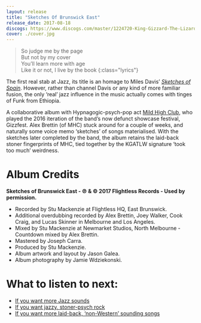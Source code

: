 ```yaml
---
layout: release
title: "Sketches Of Brunswick East"
release_date: 2017-08-18
discogs: https://www.discogs.com/master/1224720-King-Gizzard-The-Lizard-Wizard-With-Mild-High-Club-Sketches-Of-Brunswick-East
cover: ./cover.jpg
---
```


> So judge me by the page  
> But not by my cover  
> You’ll learn more with age  
> Like it or not, I live by the book
{:class="lyrics"}

The first real stab at Jazz, its title is an homage to Miles Davis’ [_Sketches of Spain_](https://en.wikipedia.org/wiki/Sketches_of_Spain). However, rather than channel Davis or any kind of more familiar fusion, the only ‘real’ jazz influence in the music actually comes with tinges of Funk from Ethiopia.

A collaborative album with Hypnagogic-psych-pop act [Mild High Club](https://www.stonesthrow.com/artist/mildhighclub/), who played the 2016 iteration of the band’s now defunct showcase festival, Gizzfest. Alex Brettin (of MHC) stuck around for a couple of weeks, and naturally some voice memo ‘sketches’ of songs materialised. With the sketches later completed by the band, the album retains the laid-back stoner fingerprints of MHC, tied together by the KGATLW signature ‘took too much’ weirdness.

# Album Credits

**Sketches of Brunswick East - ℗ & © 2017 Flightless Records - Used by permission.**

* Recorded by Stu Mackenzie at Flightless HQ, East Brunswick.
* Additional overdubbing recorded by Alex Brettin, Joey Walker, Cook Craig, and Lucas Skinner in Melbourne and Los Angeles.
* Mixed by Stu Mackenzie at Newmarket Studios, North Melbourne - Countdown mixed by Alex Brettin.  
* Mastered by Joseph Carra.
* Produced by Stu Mackenzie.
* Album artwork and layout by Jason Galea.
* Album photography by Jamie Wdziekonski.

# What to listen to next:

*   [If you want more Jazz sounds](../changes)
*   [If you want jazzy, stoner-psych rock](../quarters)
*   [If you want more laid-back, ‘non-Western’ sounding songs](../float-along-fill-your-lungs)
